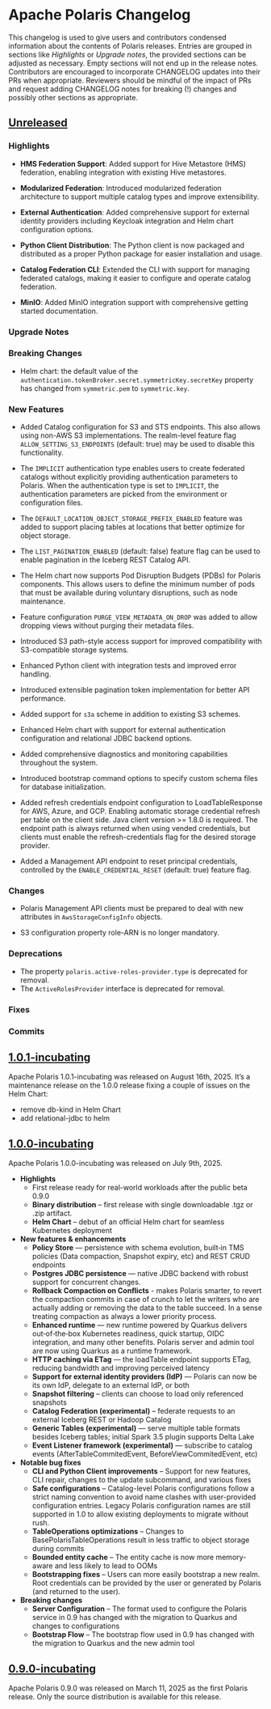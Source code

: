 <!--
  Licensed to the Apache Software Foundation (ASF) under one
  or more contributor license agreements.  See the NOTICE file
  distributed with this work for additional information
  regarding copyright ownership.  The ASF licenses this file
  to you under the Apache License, Version 2.0 (the
  "License"); you may not use this file except in compliance
  with the License.  You may obtain a copy of the License at

   http://www.apache.org/licenses/LICENSE-2.0

  Unless required by applicable law or agreed to in writing,
  software distributed under the License is distributed on an
  "AS IS" BASIS, WITHOUT WARRANTIES OR CONDITIONS OF ANY
  KIND, either express or implied.  See the License for the
  specific language governing permissions and limitations
  under the License.
-->

# Apache Polaris Changelog

This changelog is used to give users and contributors condensed information about the contents of Polaris releases. 
Entries are grouped in sections like _Highlights_ or _Upgrade notes_, the provided sections can be adjusted
as necessary. Empty sections will not end up in the release notes. Contributors are encouraged to incorporate
CHANGELOG updates into their PRs when appropriate. Reviewers should be mindful of the impact of PRs and
request adding CHANGELOG notes for breaking (!) changes and possibly other sections as appropriate.   

## [Unreleased]

### Highlights

- **HMS Federation Support**: Added support for Hive Metastore (HMS) federation, enabling integration with existing Hive metastores.

- **Modularized Federation**: Introduced modularized federation architecture to support multiple catalog types and improve extensibility.

- **External Authentication**: Added comprehensive support for external identity providers including Keycloak integration and Helm chart configuration options.

- **Python Client Distribution**: The Python client is now packaged and distributed as a proper Python package for easier installation and usage.

- **Catalog Federation CLI**: Extended the CLI with support for managing federated catalogs, making it easier to configure and operate catalog federation.

- **MinIO**: Added MinIO integration support with comprehensive getting started documentation.

### Upgrade Notes

### Breaking Changes

- Helm chart: the default value of the `authentication.tokenBroker.secret.symmetricKey.secretKey` property has changed
  from `symmetric.pem` to `symmetric.key`.

### New Features

- Added Catalog configuration for S3 and STS endpoints. This also allows using non-AWS S3 implementations.
  The realm-level feature flag `ALLOW_SETTING_S3_ENDPOINTS` (default: true) may be used to disable this
  functionality.

- The `IMPLICIT` authentication type enables users to create federated catalogs without explicitly
providing authentication parameters to Polaris. When the authentication type is set to `IMPLICIT`,
the authentication parameters are picked from the environment or configuration files.

- The `DEFAULT_LOCATION_OBJECT_STORAGE_PREFIX_ENABLED` feature was added to support placing tables
at locations that better optimize for object storage.

- The `LIST_PAGINATION_ENABLED` (default: false) feature flag can be used to enable pagination
  in the Iceberg REST Catalog API.

- The Helm chart now supports Pod Disruption Budgets (PDBs) for Polaris components. This allows users to define
  the minimum number of pods that must be available during voluntary disruptions, such as node maintenance.

- Feature configuration `PURGE_VIEW_METADATA_ON_DROP` was added to allow dropping views without purging their metadata files.

- Introduced S3 path-style access support for improved compatibility with S3-compatible storage systems.

- Enhanced Python client with integration tests and improved error handling.

- Introduced extensible pagination token implementation for better API performance.

- Added support for `s3a` scheme in addition to existing S3 schemes.

- Enhanced Helm chart with support for external authentication configuration and relational JDBC backend options.

- Added comprehensive diagnostics and monitoring capabilities throughout the system.

- Introduced bootstrap command options to specify custom schema files for database initialization.

- Added refresh credentials endpoint configuration to LoadTableResponse for AWS, Azure, and GCP. Enabling
automatic storage credential refresh per table on the client side. Java client version >= 1.8.0 is required.
The endpoint path is always returned when using vended credentials, but clients must enable the 
refresh-credentials flag for the desired storage provider.

- Added a Management API endpoint to reset principal credentials, controlled by the `ENABLE_CREDENTIAL_RESET` (default: true) feature flag.

### Changes

- Polaris Management API clients must be prepared to deal with new attributes in `AwsStorageConfigInfo` objects.

- S3 configuration property role-ARN is no longer mandatory.

### Deprecations

- The property `polaris.active-roles-provider.type` is deprecated for removal.
- The `ActiveRolesProvider` interface is deprecated for removal.

### Fixes

### Commits

## [1.0.1-incubating]
Apache Polaris 1.0.1-incubating was released on August 16th, 2025. It’s a maintenance release on the 1.0.0 release fixing a couple of issues on the Helm Chart:
- remove db-kind in Helm Chart
- add relational-jdbc to helm


## [1.0.0-incubating]
Apache Polaris 1.0.0-incubating was released on July 9th, 2025.

- **Highlights**
  - First release ready for real-world workloads after the public beta 0.9.0 
  - **Binary distribution** – first release with single downloadable .tgz or .zip artifact. 
  - **Helm Chart** – debut of an official Helm chart for seamless Kubernetes deployment 
- **New features & enhancements**
  - **Policy Store** — persistence with schema evolution, built‑in TMS policies (Data compaction, Snapshot expiry, etc) and REST CRUD endpoints 
  - **Postgres JDBC persistence** — native JDBC backend with robust support for concurrent changes. 
  - **Rollback Compaction on Conflicts** - makes Polaris smarter, to revert the compaction commits in case of crunch to let the writers who are actually adding or removing the data to the table succeed. In a sense treating compaction as always a lower priority process. 
  - **Enhanced runtime** — new runtime powered by Quarkus delivers out‑of‑the‑box Kubernetes readiness, quick startup, OIDC integration, and many other benefits. Polaris server and admin tool are now using Quarkus as a runtime framework. 
  - **HTTP caching via ETag** — the loadTable endpoint supports ETag, reducing bandwidth and improving perceived latency 
  - **Support for external identity providers (IdP)** — Polaris can now be its own IdP, delegate to an external IdP, or both 
  - **Snapshot filtering** – clients can choose to load only referenced snapshots 
  - **Catalog Federation (experimental)** – federate requests to an external Iceberg REST or Hadoop Catalog 
  - **Generic Tables (experimental)** — serve multiple table formats besides Iceberg tables; initial Spark 3.5 plugin supports Delta Lake 
  - **Event Listener framework (experimental)** — subscribe to catalog events (AfterTableCommitedEvent, BeforeViewCommitedEvent, etc)
- **Notable bug fixes**
  - **CLI and Python Client improvements** – Support for new features, CLI repair, changes to the update subcommand, and various fixes 
  - **Safe configurations** – Catalog-level Polaris configurations follow a strict naming convention to avoid name clashes with user-provided configuration entries. Legacy Polaris configuration names are still supported in 1.0 to allow existing deployments to migrate without rush. 
  - **TableOperations optimizations** – Changes to BasePolarisTableOperations result in less traffic to object storage during commits 
  - **Bounded entity cache** – The entity cache is now more memory-aware and less likely to lead to OOMs 
  - **Bootstrapping fixes** – Users can more easily bootstrap a new realm. Root credentials can be provided by the user or generated by Polaris (and returned to the user). 
- **Breaking changes**
  - **Server Configuration** – The format used to configure the Polaris service in 0.9 has changed with the migration to Quarkus and changes to configurations 
  - **Bootstrap Flow** – The bootstrap flow used in 0.9 has changed with the migration to Quarkus and the new admin tool


## [0.9.0-incubating]
Apache Polaris 0.9.0 was released on March 11, 2025 as the first Polaris release. Only the source distribution is available for this release.

[Unreleased]: https://github.com/apache/polaris/commits
[1.0.1-incubating]: https://github.com/apache/polaris/releases/tag/apache-polaris-1.0.1-incubating
[1.0.0-incubating]: https://github.com/apache/polaris/releases/tag/apache-polaris-1.0.0-incubating-rc2
[0.9.0-incubating]: https://github.com/apache/polaris/releases/tag/apache-polaris-0.9.0-incubating